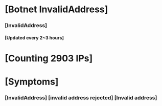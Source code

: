 # [Botnet InvalidAddress]
### [InvalidAddress]
#### [Updated every 2~3 hours]

# [Counting 2903 IPs]

# [Symptoms] 

###   [InvalidAddress] [invalid address rejected] [Invalid address]
